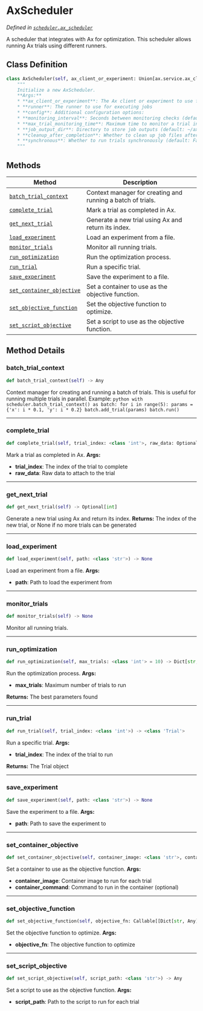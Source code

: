 # AxScheduler

*Defined in [`scheduler.ax_scheduler`](https://github.com/aid2e/scheduler_epic/blob/main/scheduler/ax_scheduler.py)*

A scheduler that integrates with Ax for optimization.
This scheduler allows running Ax trials using different runners.

## Class Definition

```python
class AxScheduler(self, ax_client_or_experiment: Union[ax.service.ax_client.AxClient, ax.core.experiment.Experiment], runner: <class 'BaseRunner'>, config: Dict[str, Any] = None):
    """
    Initialize a new AxScheduler.
    **Args:**
    * **ax_client_or_experiment**: The Ax client or experiment to use for optimization
    * **runner**: The runner to use for executing jobs
    * **config**: Additional configuration options:
    * **monitoring_interval**: Seconds between monitoring checks (default: 10)
    * **max_trial_monitoring_time**: Maximum time to monitor a trial in seconds (default: 86400 = 24 hours)
    * **job_output_dir**: Directory to store job outputs (default: ~/ax_scheduler_output)
    * **cleanup_after_completion**: Whether to clean up job files after completion (default: False)
    * **synchronous**: Whether to run trials synchronously (default: False)
    """
```

## Methods

| Method | Description |
|--------|-------------|
| [`batch_trial_context`](#batch_trial_context) | Context manager for creating and running a batch of trials. |
| [`complete_trial`](#complete_trial) | Mark a trial as completed in Ax. |
| [`get_next_trial`](#get_next_trial) | Generate a new trial using Ax and return its index. |
| [`load_experiment`](#load_experiment) | Load an experiment from a file. |
| [`monitor_trials`](#monitor_trials) | Monitor all running trials. |
| [`run_optimization`](#run_optimization) | Run the optimization process. |
| [`run_trial`](#run_trial) | Run a specific trial. |
| [`save_experiment`](#save_experiment) | Save the experiment to a file. |
| [`set_container_objective`](#set_container_objective) | Set a container to use as the objective function. |
| [`set_objective_function`](#set_objective_function) | Set the objective function to optimize. |
| [`set_script_objective`](#set_script_objective) | Set a script to use as the objective function. |

## Method Details

### batch_trial_context

```python
def batch_trial_context(self) -> Any
```

Context manager for creating and running a batch of trials.
This is useful for running multiple trials in parallel.
Example:
    ```python
    with scheduler.batch_trial_context() as batch:
        for i in range(5):
            params = {'x': i * 0.1, 'y': i * 0.2}
            batch.add_trial(params)
        batch.run()
    ```

---

### complete_trial

```python
def complete_trial(self, trial_index: <class 'int'>, raw_data: Optional[Dict[str, Any]] = None) -> None
```

Mark a trial as completed in Ax.
**Args:**
* **trial_index**: The index of the trial to complete
* **raw_data**: Raw data to attach to the trial

---

### get_next_trial

```python
def get_next_trial(self) -> Optional[int]
```

Generate a new trial using Ax and return its index.
**Returns:**
  The index of the new trial, or None if no more trials can be generated

---

### load_experiment

```python
def load_experiment(self, path: <class 'str'>) -> None
```

Load an experiment from a file.
**Args:**
* **path**: Path to load the experiment from

---

### monitor_trials

```python
def monitor_trials(self) -> None
```

Monitor all running trials.

---

### run_optimization

```python
def run_optimization(self, max_trials: <class 'int'> = 10) -> Dict[str, Any]
```

Run the optimization process.
**Args:**
* **max_trials**: Maximum number of trials to run

**Returns:**
  The best parameters found

---

### run_trial

```python
def run_trial(self, trial_index: <class 'int'>) -> <class 'Trial'>
```

Run a specific trial.
**Args:**
* **trial_index**: The index of the trial to run

**Returns:**
  The Trial object

---

### save_experiment

```python
def save_experiment(self, path: <class 'str'>) -> None
```

Save the experiment to a file.
**Args:**
* **path**: Path to save the experiment to

---

### set_container_objective

```python
def set_container_objective(self, container_image: <class 'str'>, container_command: Optional[str] = None) -> Any
```

Set a container to use as the objective function.
**Args:**
* **container_image**: Container image to run for each trial
* **container_command**: Command to run in the container (optional)

---

### set_objective_function

```python
def set_objective_function(self, objective_fn: Callable[[Dict[str, Any]], Dict[str, Any]]) -> Any
```

Set the objective function to optimize.
**Args:**
* **objective_fn**: The objective function to optimize

---

### set_script_objective

```python
def set_script_objective(self, script_path: <class 'str'>) -> Any
```

Set a script to use as the objective function.
**Args:**
* **script_path**: Path to the script to run for each trial

